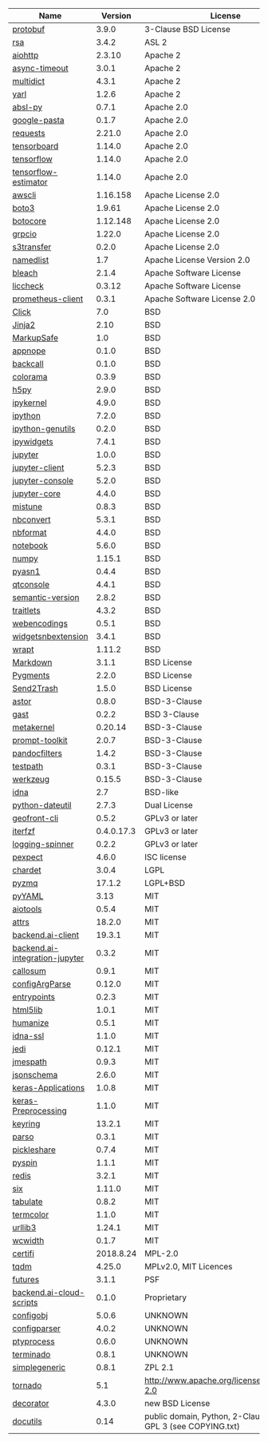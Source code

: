 
| Name                                                                                       | Version    | License                                                      |
| ------------------------------------------------------------------------------------------ | ---------- | ------------------------------------------------------------ |
| [protobuf](https://github.com/eigenein/protobuf)                                           | 3.9.0      | 3-Clause BSD License                                         |
| [rsa](https://stuvel.eu/software/rsa/)                                                     | 3.4.2      | ASL 2                                                        |
| [aiohttp](https://github.com/aio-libs/aiohttp)                                             | 2.3.10     | Apache 2                                                     |
| [async-timeout](https://github.com/aio-libs/async-timeout)                                 | 3.0.1      | Apache 2                                                     |
| [multidict](https://github.com/aio-libs/multidict)                                         | 4.3.1      | Apache 2                                                     |
| [yarl](https://github.com/aio-libs/yarl)                                                   | 1.2.6      | Apache 2                                                     |
| [absl-py](https://github.com/abseil/abseil-py)                                             | 0.7.1      | Apache 2.0                                                   |
| [google-pasta](https://github.com/google/pasta)                                            | 0.1.7      | Apache 2.0                                                   |
| [requests](https://github.com/psf/requests)                                                | 2.21.0     | Apache 2.0                                                   |
| [tensorboard](https://github.com/tensorflow/tensorboard)                                   | 1.14.0     | Apache 2.0                                                   |
| [tensorflow](https://github.com/tensorflow/tensorflow)                                     | 1.14.0     | Apache 2.0                                                   |
| [tensorflow-estimator](https://github.com/tensorflow/estimator)                            | 1.14.0     | Apache 2.0                                                   |
| [awscli](https://github.com/aws/aws-cli)                                                   | 1.16.158   | Apache License 2.0                                           |
| [boto3](https://github.com/boto/boto3)                                                     | 1.9.61     | Apache License 2.0                                           |
| [botocore](https://github.com/boto/botocore)                                               | 1.12.148   | Apache License 2.0                                           |
| [grpcio](https://github.com/grpc/grpc/tree/master/src/python/grpcio)                       | 1.22.0     | Apache License 2.0                                           |
| [s3transfer](https://github.com/boto/s3transfer)                                           | 0.2.0      | Apache License 2.0                                           |
| [namedlist](https://github.com/timgates42/namedlist)                                       | 1.7        | Apache License Version 2.0                                   |
| [bleach](https://github.com/mozilla/bleach)                                                | 2.1.4      | Apache Software License                                      |
| [liccheck](https://github.com/dhatim/python-license-check)                                 | 0.3.12     | Apache Software License                                      |
| [prometheus-client](https://github.com/prometheus/client_python)                           | 0.3.1      | Apache Software License 2.0                                  |
| [Click](https://github.com/pallets/click)                                                  | 7.0        | BSD                                                          |
| [Jinja2](https://github.com/alex-foundation/jinja2)                                        | 2.10       | BSD                                                          |
| [MarkupSafe](https://github.com/pallets/markupsafe)                                        | 1.0        | BSD                                                          |
| [appnope](https://github.com/minrk/appnope)                                                | 0.1.0      | BSD                                                          |
| [backcall](https://github.com/takluyver/backcall)                                          | 0.1.0      | BSD                                                          |
| [colorama](https://github.com/tartley/colorama)                                            | 0.3.9      | BSD                                                          |
| [h5py](https://github.com/h5py/h5py)                                                       | 2.9.0      | BSD                                                          |
| [ipykernel](https://github.com/ipython/ipykernel)                                          | 4.9.0      | BSD                                                          |
| [ipython](https://github.com/ipython/ipython)                                              | 7.2.0      | BSD                                                          |
| [ipython-genutils](https://github.com/ipython/ipython_genutils)                            | 0.2.0      | BSD                                                          |
| [ipywidgets](https://github.com/jupyter-widgets/ipywidgets)                                | 7.4.1      | BSD                                                          |
| [jupyter](https://github.com/jupyter/jupyter)                                              | 1.0.0      | BSD                                                          |
| [jupyter-client](https://github.com/jupyter/client)                                        | 5.2.3      | BSD                                                          |
| [jupyter-console](https://github.com/jupyter/jupyter_console)                              | 5.2.0      | BSD                                                          |
| [jupyter-core](https://github.com/jupyter/jupyter_core)                                    | 4.4.0      | BSD                                                          |
| [mistune](https://github.com/smarie/python-mixture)                                        | 0.8.3      | BSD                                                          |
| [nbconvert](https://github.com/sheeshee/nbconvert-template-example)                        | 5.3.1      | BSD                                                          |
| [nbformat](https://github.com/jupyter/nbformat)                                            | 4.4.0      | BSD                                                          |
| [notebook](https://github.com/jupyter/notebook)                                            | 5.6.0      | BSD                                                          |
| [numpy](https://github.com/numpy/numpy)                                                    | 1.15.1     | BSD                                                          |
| [pyasn1](https://github.com/etingof/pyasn1)                                                | 0.4.4      | BSD                                                          |
| [qtconsole](https://github.com/jupyter/qtconsole)                                          | 4.4.1      | BSD                                                          |
| [semantic-version](https://github.com/marketplace/actions/git-semantic-version)            | 2.8.2      | BSD                                                          |
| [traitlets](https://github.com/ipython/traitlets/blob/main/traitlets/traitlets.py)         | 4.3.2      | BSD                                                          |
| [webencodings](https://github.com/gsnedders/python-webencodings)                           | 0.5.1      | BSD                                                          |
| [widgetsnbextension](https://github.com/conda-forge/widgetsnbextension-feedstock)          | 3.4.1      | BSD                                                          |
| [wrapt](https://github.com/GrahamDumpleton/wrapt)                                          | 1.11.2     | BSD                                                          |
| [Markdown](https://github.com/Python-Markdown/markdown)                                    | 3.1.1      | BSD License                                                  |
| [Pygments](https://github.com/pygments/pygments)                                           | 2.2.0      | BSD License                                                  |
| [Send2Trash](https://github.com/arsenetar/send2trash)                                      | 1.5.0      | BSD License                                                  |
| [astor](https://github.com/berkerpeksag/astor)                                             | 0.8.0      | BSD-3-Clause                                                 |
| [gast](https://github.com/serge-sans-paille/gast)                                          | 0.2.2      | BSD 3-Clause                                                 |
| [metakernel](https://github.com/Calysto/metakernel)                                        | 0.20.14    | BSD-3-Clause                                                 |
| [prompt-toolkit](https://github.com/prompt-toolkit/python-prompt-toolkit)                  | 2.0.7      | BSD-3-Clause                                                 |
| [pandocfilters](https://github.com/jgm/pandocfilters)                                      | 1.4.2      | BSD-3-Clause                                                 |
| [testpath](https://github.com/jupyter/testpath)                                            | 0.3.1      | BSD-3-Clause                                                 |
| [werkzeug](https://github.com/pallets/werkzeug)                                            | 0.15.5     | BSD-3-Clause                                                 |
| [idna](https://github.com/kjd/idna)                                                        | 2.7        | BSD-like                                                     |
| [python-dateutil](https://github.com/dateutil/dateutil)                                    | 2.7.3      | Dual License                                                 |
| [geofront-cli](https://github.com/geofront-auth/geofront-cli)                              | 0.5.2      | GPLv3 or later                                               |
| [iterfzf](https://github.com/dahlia/iterfzf)                                               | 0.4.0.17.3 | GPLv3 or later                                               |
| [logging-spinner](https://github.com/dahlia/logging-spinner)                               | 0.2.2      | GPLv3 or later                                               |
| [pexpect](https://github.com/pexpect/pexpect)                                              | 4.6.0      | ISC license                                                  |
| [chardet](https://github.com/chardet/chardet)                                              | 3.0.4      | LGPL                                                         |
| [pyzmq](https://github.com/zeromq/pyzmq)                                                   | 17.1.2     | LGPL+BSD                                                     |
| [pyYAML](https://github.com/yaml/pyyaml)                                                   | 3.13       | MIT                                                          |
| [aiotools](https://github.com/achimnol/aiotools)                                           | 0.5.4      | MIT                                                          |
| [attrs](https://github.com/python-attrs/attrs)                                             | 18.2.0     | MIT                                                          |
| [backend.ai-client](https://github.com/lablup/backend.ai-client-py)                        | 19.3.1     | MIT                                                          |
| [backend.ai-integration-jupyter](https://github.com/lablup/backend.ai-integration-jupyter) | 0.3.2      | MIT                                                          |
| [callosum](https://github.com/lablup/callosum)                                             | 0.9.1      | MIT                                                          |
| [configArgParse](https://github.com/bw2/ConfigArgParse)                                    | 0.12.0     | MIT                                                          |
| [entrypoints](https://github.com/takluyver/entrypoints)                                    | 0.2.3      | MIT                                                          |
| [html5lib](https://github.com/html5lib/html5lib-python)                                    | 1.0.1      | MIT                                                          |
| [humanize](https://github.com/timwedde/humanice)                                           | 0.5.1      | MIT                                                          |
| [idna-ssl](https://github.com/aio-libs/idna-ssl)                                           | 1.1.0      | MIT                                                          |
| [jedi](https://github.com/davidhalter/jedi)                                                | 0.12.1     | MIT                                                          |
| [jmespath](https://github.com/jmespath/jmespath.py)                                        | 0.9.3      | MIT                                                          |
| [jsonschema](https://github.com/Julian/jsonschema)                                         | 2.6.0      | MIT                                                          |
| [keras-Applications](https://github.com/keras-team/keras-applications)                     | 1.0.8      | MIT                                                          |
| [keras-Preprocessing](https://github.com/keras-team/keras-preprocessing)                   | 1.1.0      | MIT                                                          |
| [keyring](https://github.com/jaraco/keyring)                                               | 13.2.1     | MIT                                                          |
| [parso](https://github.com/davidhalter/parso)                                              | 0.3.1      | MIT                                                          |
| [pickleshare](https://github.com/pickleshare/pickleshare)                                  | 0.7.4      | MIT                                                          |
| [pyspin](https://github.com/lord63/py-spin)                                                | 1.1.1      | MIT                                                          |
| [redis](https://github.comandymccurdy/redis-py)                                            | 3.2.1      | MIT                                                          |
| [six](https://github.com/benjaminp/six)                                                    | 1.11.0     | MIT                                                          |
| [tabulate](https://github.com/cmck/python-tabulate)                                        | 0.8.2      | MIT                                                          |
| [termcolor](https://github.com/hfeeki/termcolor)                                           | 1.1.0      | MIT                                                          |
| [urllib3](https://github.com/urllib3/urllib3)                                              | 1.24.1     | MIT                                                          |
| [wcwidth](https://github.com/jquast/wcwidth)                                               | 0.1.7      | MIT                                                          |
| [certifi](https://github.com/certifi/python-certifi)                                       | 2018.8.24  | MPL-2.0                                                      |
| [tqdm](https://github.com/tqdm/tqdm)                                                       | 4.25.0     | MPLv2.0, MIT Licences                                        |
| [futures](https://github.com/agronholm/pythonfutures)                                      | 3.1.1      | PSF                                                          |
| [backend.ai-cloud-scripts](https://www.backend.ai)                                         | 0.1.0      | Proprietary                                                  |
| [configobj](https://github.com/DiffSK/configobj)                                           | 5.0.6      | UNKNOWN                                                      |
| [configparser](https://github.com/jaraco/configparser)                                     | 4.0.2      | UNKNOWN                                                      |
| [ptyprocess](https://github.com/pexpect/ptyprocess)                                        | 0.6.0      | UNKNOWN                                                      |
| [terminado](https://github.com/jupyter/terminado)                                          | 0.8.1      | UNKNOWN                                                      |
| [simplegeneric](https://github.com/mindw/simplegeneric)                                    | 0.8.1      | ZPL 2.1                                                      |
| [tornado](https://github.com/opentracing-contrib/python-tornado)                           | 5.1        | http://www.apache.org/licenses/LICENSE-2.0                   |
| [decorator](https://github.com/micheles/decorator)                                         | 4.3.0      | new BSD License                                              |
| [docutils](https://github.com/docutils-mirror/docutils)                                    | 0.14       | public domain, Python, 2-Clause BSD, GPL 3 (see COPYING.txt) |
